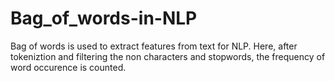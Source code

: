 # Bag_of_words-in-NLP
Bag of words is used to extract features from text for NLP.
Here, after tokeniztion and filtering the non characters and stopwords, the frequency of word occurence is counted.
